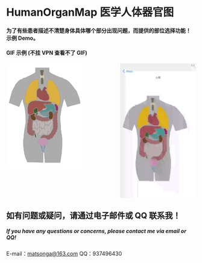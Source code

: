 # HumanOrganMap 医学人体器官图

#### 为了有些患者描述不清楚身体具体哪个部分出现问题，而提供的部位选择功能！ 示例 Demo。

#### GIF 示例 (不挂 VPN 查看不了 GIF)

<div style="display: flex; justify-content: space-between;">
  <img src="img/Human.png" marginTop="0" width="40%" height="33%"> 
  <img src="img/00.gif" marginTop="0" width="40%" height="33%">
</div>

## 如有问题或疑问，请通过电子邮件或 QQ 联系我！

##### If you have any questions or concerns, please contact me via email or QQ!

E-mail：matsonga@163.com
QQ：937496430
